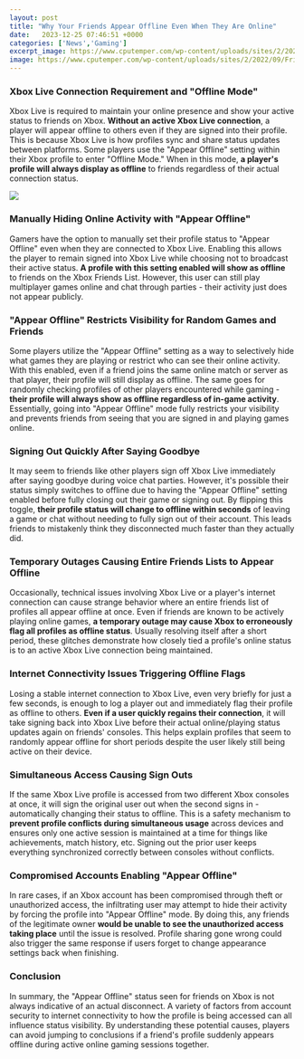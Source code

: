 ```yaml
---
layout: post
title: "Why Your Friends Appear Offline Even When They Are Online"
date:   2023-12-25 07:46:51 +0000
categories: ['News','Gaming']
excerpt_image: https://www.cputemper.com/wp-content/uploads/sites/2/2022/09/Friends-Always-Appear-Offline-On-Nintendo-Switch-Even-When-Online.jpg
image: https://www.cputemper.com/wp-content/uploads/sites/2/2022/09/Friends-Always-Appear-Offline-On-Nintendo-Switch-Even-When-Online.jpg
---
```


### **Xbox Live Connection Requirement and "Offline Mode"**
Xbox Live is required to maintain your online presence and show your active status to friends on Xbox. **Without an active Xbox Live connection**, a player will appear offline to others even if they are signed into their profile. This is because Xbox Live is how profiles sync and share status updates between platforms. Some players use the "Appear Offline" setting within their Xbox profile to enter "Offline Mode." When in this mode, **a player's profile will always display as offline** to friends regardless of their actual connection status. 

![](https://i.ytimg.com/vi/eylQoQ2OI-4/maxresdefault.jpg)
### **Manually Hiding Online Activity with "Appear Offline"**  
Gamers have the option to manually set their profile status to "Appear Offline" even when they are connected to Xbox Live. Enabling this allows the player to remain signed into Xbox Live while choosing not to broadcast their active status. **A profile with this setting enabled will show as offline** to friends on the Xbox Friends List. However, this user can still play multiplayer games online and chat through parties - their activity just does not appear publicly.
### **"Appear Offline" Restricts Visibility for Random Games and Friends**
Some players utilize the "Appear Offline" setting as a way to selectively hide what games they are playing or restrict who can see their online activity. With this enabled, even if a friend joins the same online match or server as that player, their profile will still display as offline. The same goes for randomly checking profiles of other players encountered while gaming - **their profile will always show as offline regardless of in-game activity**. Essentially, going into "Appear Offline" mode fully restricts your visibility and prevents friends from seeing that you are signed in and playing games online.
### **Signing Out Quickly After Saying Goodbye**  
It may seem to friends like other players sign off Xbox Live immediately after saying goodbye during voice chat parties. However, it's possible their status simply switches to offline due to having the "Appear Offline" setting enabled before fully closing out their game or signing out. By flipping this toggle, **their profile status will change to offline within seconds** of leaving a game or chat without needing to fully sign out of their account. This leads friends to mistakenly think they disconnected much faster than they actually did.
### **Temporary Outages Causing Entire Friends Lists to Appear Offline**   
Occasionally, technical issues involving Xbox Live or a player's internet connection can cause strange behavior where an entire friends list of profiles all appear offline at once. Even if friends are known to be actively playing online games, **a temporary outage may cause Xbox to erroneously flag all profiles as offline status**. Usually resolving itself after a short period, these glitches demonstrate how closely tied a profile's online status is to an active Xbox Live connection being maintained.
### **Internet Connectivity Issues Triggering Offline Flags**
Losing a stable internet connection to Xbox Live, even very briefly for just a few seconds, is enough to log a player out and immediately flag their profile as offline to others. **Even if a user quickly regains their connection**, it will take signing back into Xbox Live before their actual online/playing status updates again on friends' consoles. This helps explain profiles that seem to randomly appear offline for short periods despite the user likely still being active on their device.
### **Simultaneous Access Causing Sign Outs**  
If the same Xbox Live profile is accessed from two different Xbox consoles at once, it will sign the original user out when the second signs in - automatically changing their status to offline. This is a safety mechanism to **prevent profile conflicts during simultaneous usage** across devices and ensures only one active session is maintained at a time for things like achievements, match history, etc. Signing out the prior user keeps everything synchronized correctly between consoles without conflicts.
### **Compromised Accounts Enabling "Appear Offline"**
In rare cases, if an Xbox account has been compromised through theft or unauthorized access, the infiltrating user may attempt to hide their activity by forcing the profile into "Appear Offline" mode. By doing this, any friends of the legitimate owner **would be unable to see the unauthorized access taking place** until the issue is resolved. Profile sharing gone wrong could also trigger the same response if users forget to change appearance settings back when finishing.
### **Conclusion**
In summary, the "Appear Offline" status seen for friends on Xbox is not always indicative of an actual disconnect. A variety of factors from account security to internet connectivity to how the profile is being accessed can all influence status visibility. By understanding these potential causes, players can avoid jumping to conclusions if a friend's profile suddenly appears offline during active online gaming sessions together.